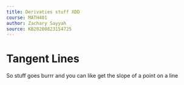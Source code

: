 ```yaml
---
title: Derivaties stuff XDD
course: MATH401
author: Zachary Sayyah
source: KB20200823154725
---
```


# Tangent Lines
So stuff goes burrr and you can like get the slope of a point on a line
